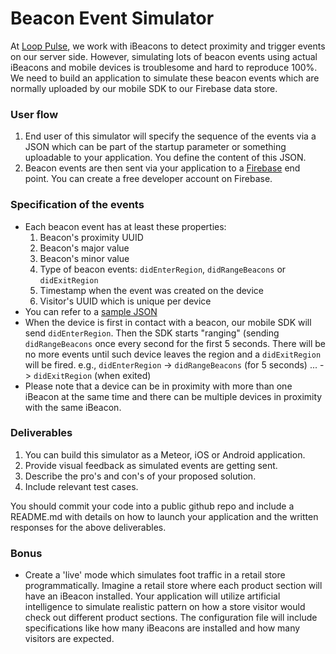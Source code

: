 Beacon Event Simulator
======================

At [Loop Pulse](http://www.looppulse.com), we work with iBeacons to detect proximity and trigger events on our server side. However, simulating lots of beacon events using actual iBeacons and mobile devices is troublesome and hard to reproduce 100%. We need to build an application to simulate these beacon events which are normally uploaded by our mobile SDK to our Firebase data store.

### User flow
  1. End user of this simulator will specify the sequence of the events via a JSON which can be part of the startup parameter or something uploadable to your application. You define the content of this JSON.
  2. Beacon events are then sent via your application to a [Firebase](https://www.firebase.com/account/) end point. You can create a free developer account on Firebase.

### Specification of the events
  * Each beacon event has at least these properties:
    1. Beacon's proximity UUID
    2. Beacon's major value
    3. Beacon's minor value
    4. Type of beacon events: `didEnterRegion`, `didRangeBeacons` or `didExitRegion`
    5. Timestamp when the event was created on the device
    6. Visitor's UUID which is unique per device
  * You can refer to a [sample JSON](sample_beacon_event.json)
  * When the device is first in contact with a beacon, our mobile SDK will send `didEnterRegion`. Then the SDK starts "ranging" (sending `didRangeBeacons` once every second for the first 5 seconds. There will be no more events until such device leaves the region and a `didExitRegion` will be fired. e.g., `didEnterRegion` -> `didRangeBeacons` (for 5 seconds) ... -> `didExitRegion` (when exited)
  * Please note that a device can be in proximity with more than one iBeacon at the same time and there can be multiple devices in proximity with the same iBeacon.
   
### Deliverables
  1. You can build this simulator as a Meteor, iOS or Android application.
  2. Provide visual feedback as simulated events are getting sent.
  3. Describe the pro's and con's of your proposed solution.
  4. Include relevant test cases.

You should commit your code into a public github repo and include a README.md with details on how to launch your application and the written responses for the above deliverables.
  
### Bonus
  * Create a 'live' mode which simulates foot traffic in a retail store programmatically. Imagine a retail store where each product section will have an iBeacon installed. Your application will utilize artificial intelligence to simulate realistic pattern on how a store visitor would check out different product sections. The configuration file will include specifications like how many iBeacons are installed and how many visitors are expected. 
